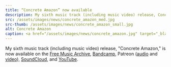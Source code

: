 ```yaml
---
title: “Concrete Amazon” now available
description: My sixth music track (including music video) release, Concrete Amazon,” is now available
src: /assets/images/news/concrete_amazon_med.jpg
src-thumb: /assets/images/news/concrete_amazon_small.jpg
alt: Concrete Amazon
caption: <a href="/assets/images/news/concrete_amazon.jpg" target="_blank">Cover image</a> for the track, derived from the music video
---
```


My sixth music track (including music video) release, "Concrete Amazon," is now available on the <a href="https://freemusicarchive.org/music/schizoid-nightmares/single/concrete-amazon-1/" target="_blank">Free Music Archive</a>, <a href="https://schizoidnightmares.bandcamp.com/track/concrete-amazon" target="_blank">Bandcamp</a>, Patreon (<a href="https://www.patreon.com/posts/concrete-amazon-116753580" target="_blank">audio</a> and <a href="https://www.patreon.com/posts/concrete-amazon-116729435" target="_blank">video</a>), <a href="https://soundcloud.com/schizoidnightmares/concrete-amazon" target="_blank">SoundCloud</a>, and <a href="https://www.youtube.com/watch?v=f1TFhKwc4MA" target="_blank">YouTube</a>.